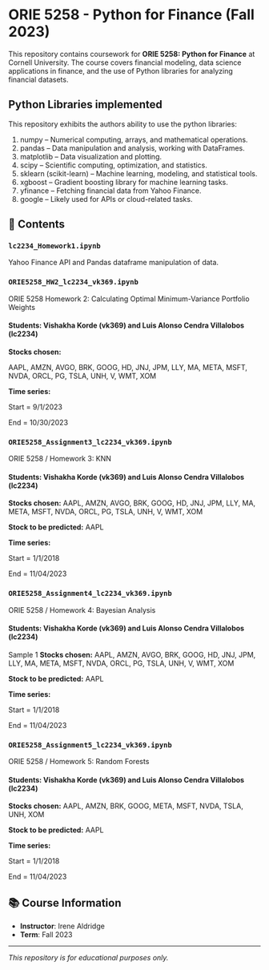# ORIE 5258 - Python for Finance (Fall 2023)

This repository contains coursework for **ORIE 5258: Python for Finance** at Cornell University. The course covers financial modeling, data science applications in finance, and the use of Python libraries for analyzing financial datasets.

## Python Libraries implemented
This repository exhibits the authors ability to use the python libraries:

1. numpy – Numerical computing, arrays, and mathematical operations.
2. pandas – Data manipulation and analysis, working with DataFrames.
3. matplotlib – Data visualization and plotting.
4. scipy – Scientific computing, optimization, and statistics.
5. sklearn (scikit-learn) – Machine learning, modeling, and statistical tools.
6. xgboost – Gradient boosting library for machine learning tasks.
7. yfinance – Fetching financial data from Yahoo Finance.
8. google – Likely used for APIs or cloud-related tasks.

## 📂 Contents

### `lc2234_Homework1.ipynb`
Yahoo Finance API and Pandas dataframe manipulation of data.

### `ORIE5258_HW2_lc2234_vk369.ipynb`
ORIE 5258 Homework 2: Calculating Optimal Minimum-Variance Portfolio Weights

#### Students: Vishakha Korde (vk369) and Luis Alonso Cendra Villalobos (lc2234)
**Stocks chosen:**

AAPL, AMZN, AVGO, BRK, GOOG, HD, JNJ, JPM, LLY, MA, META, MSFT, NVDA, ORCL, PG, TSLA, UNH, V, WMT, XOM

**Time series:**

Start = 9/1/2023

End = 10/30/2023

### `ORIE5258_Assignment3_lc2234_vk369.ipynb`
ORIE 5258 / Homework 3: KNN 

#### Students: Vishakha Korde (vk369) and Luis Alonso Cendra Villalobos (lc2234)
**Stocks chosen:** AAPL, AMZN, AVGO, BRK, GOOG, HD, JNJ, JPM, LLY, MA, META, MSFT, NVDA, ORCL, PG, TSLA, UNH, V, WMT, XOM

**Stock to be predicted:** AAPL

**Time series:**

Start = 1/1/2018

End = 11/04/2023

### `ORIE5258_Assignment4_lc2234_vk369.ipynb`
ORIE 5258 / Homework  4: Bayesian Analysis

#### Students: Vishakha Korde (vk369) and Luis Alonso Cendra Villalobos (lc2234)
Sample 1
**Stocks chosen:** AAPL, AMZN, AVGO, BRK, GOOG, HD, JNJ, JPM, LLY, MA, META, MSFT, NVDA, ORCL, PG, TSLA, UNH, V, WMT, XOM

**Stock to be predicted:** AAPL

**Time series:**

Start = 1/1/2018

End = 11/04/2023

### `ORIE5258_Assignment5_lc2234_vk369.ipynb`
ORIE 5258 / Homework 5: Random Forests

#### Students: Vishakha Korde (vk369) and Luis Alonso Cendra Villalobos (lc2234)
**Stocks chosen:** AAPL, AMZN, BRK, GOOG, META, MSFT, NVDA, TSLA, UNH, XOM

**Stock to be predicted:** AAPL

**Time series:**

Start = 1/1/2018

End = 11/04/2023



## 📚 Course Information
- **Instructor**: Irene Aldridge
- **Term**: Fall 2023

---
_This repository is for educational purposes only._
